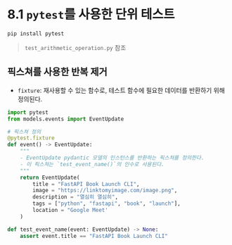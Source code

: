 # 8.1 `pytest`를 사용한 단위 테스트
```
pip install pytest
```
> `test_arithmetic_operation.py` 참조

## 픽스쳐를 사용한 반복 제거
- `fixture`: 재사용할 수 있는 함수로, 테스트 함수에 필요한 데이터를 반환하기 위해 정의된다.

```python
import pytest
from models.events import EventUpdate

# 픽스쳐 정의
@pytest.fixture
def event() -> EventUpdate:
    """
    - EventUpdate pydantic 모델의 인스턴스를 반환하는 픽스쳐를 정의한다.
    - 이 픽스쳐는 `test_event_name()`의 인수로 사용된다.
    """
    return EventUpdate(
        title = "FastAPI Book Launch CLI",
        image = "https://linktomyimage.com/image.png",
        description = "열심히 열심히",
        tags = ["python", "fastapi", "book", "launch"],
        location = "Google Meet'
    )
```
```python
def test_event_name(event: EventUpdate) -> None:
    assert event.title == "FastAPI Book Launch CLI"
```